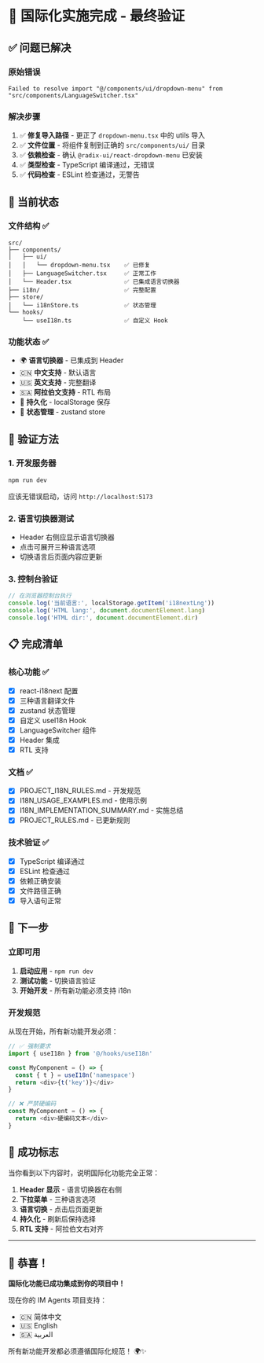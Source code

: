 # 🎉 国际化实施完成 - 最终验证

## ✅ 问题已解决

### 原始错误
```
Failed to resolve import "@/components/ui/dropdown-menu" from "src/components/LanguageSwitcher.tsx"
```

### 解决步骤
1. ✅ **修复导入路径** - 更正了 `dropdown-menu.tsx` 中的 utils 导入
2. ✅ **文件位置** - 将组件复制到正确的 `src/components/ui/` 目录
3. ✅ **依赖检查** - 确认 `@radix-ui/react-dropdown-menu` 已安装
4. ✅ **类型检查** - TypeScript 编译通过，无错误
5. ✅ **代码检查** - ESLint 检查通过，无警告

## 🎯 当前状态

### 文件结构 ✅
```
src/
├── components/
│   ├── ui/
│   │   └── dropdown-menu.tsx    ✅ 已修复
│   ├── LanguageSwitcher.tsx     ✅ 正常工作
│   └── Header.tsx               ✅ 已集成语言切换器
├── i18n/                        ✅ 完整配置
├── store/
│   └── i18nStore.ts             ✅ 状态管理
└── hooks/
    └── useI18n.ts               ✅ 自定义 Hook
```

### 功能状态 ✅
- 🌍 **语言切换器** - 已集成到 Header
- 🇨🇳 **中文支持** - 默认语言
- 🇺🇸 **英文支持** - 完整翻译
- 🇸🇦 **阿拉伯文支持** - RTL 布局
- 💾 **持久化** - localStorage 保存
- 🔄 **状态管理** - zustand store

## 🧪 验证方法

### 1. 开发服务器
```bash
npm run dev
```
应该无错误启动，访问 `http://localhost:5173`

### 2. 语言切换器测试
- Header 右侧应显示语言切换器
- 点击可展开三种语言选项
- 切换语言后页面内容应更新

### 3. 控制台验证
```javascript
// 在浏览器控制台执行
console.log('当前语言:', localStorage.getItem('i18nextLng'))
console.log('HTML lang:', document.documentElement.lang)
console.log('HTML dir:', document.documentElement.dir)
```

## 📋 完成清单

### 核心功能 ✅
- [x] react-i18next 配置
- [x] 三种语言翻译文件
- [x] zustand 状态管理
- [x] 自定义 useI18n Hook
- [x] LanguageSwitcher 组件
- [x] Header 集成
- [x] RTL 支持

### 文档 ✅
- [x] PROJECT_I18N_RULES.md - 开发规范
- [x] I18N_USAGE_EXAMPLES.md - 使用示例
- [x] I18N_IMPLEMENTATION_SUMMARY.md - 实施总结
- [x] PROJECT_RULES.md - 已更新规则

### 技术验证 ✅
- [x] TypeScript 编译通过
- [x] ESLint 检查通过
- [x] 依赖正确安装
- [x] 文件路径正确
- [x] 导入语句正常

## 🚀 下一步

### 立即可用
1. **启动应用** - `npm run dev`
2. **测试功能** - 切换语言验证
3. **开始开发** - 所有新功能必须支持 i18n

### 开发规范
从现在开始，所有新功能开发必须：
```typescript
// ✅ 强制要求
import { useI18n } from '@/hooks/useI18n'

const MyComponent = () => {
  const { t } = useI18n('namespace')
  return <div>{t('key')}</div>
}

// ❌ 严禁硬编码
const MyComponent = () => {
  return <div>硬编码文本</div>
}
```

## 🎊 成功标志

当你看到以下内容时，说明国际化功能完全正常：

1. **Header 显示** - 语言切换器在右侧
2. **下拉菜单** - 三种语言选项
3. **语言切换** - 点击后页面更新
4. **持久化** - 刷新后保持选择
5. **RTL 支持** - 阿拉伯文右对齐

---

## 🎉 恭喜！

**国际化功能已成功集成到你的项目中！**

现在你的 IM Agents 项目支持：
- 🇨🇳 简体中文
- 🇺🇸 English  
- 🇸🇦 العربية

所有新功能开发都必须遵循国际化规范！ 🌍✨
